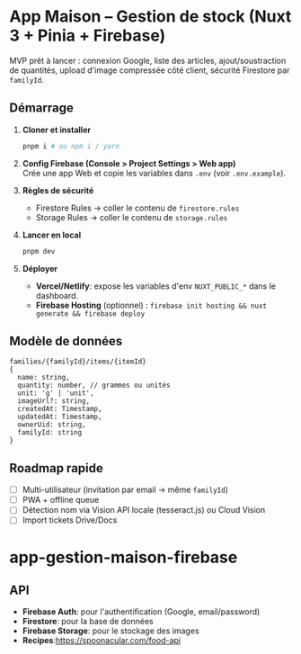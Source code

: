# App Maison – Gestion de stock (Nuxt 3 + Pinia + Firebase)

MVP prêt à lancer : connexion Google, liste des articles, ajout/soustraction de quantités, upload d'image compressée côté client, sécurité Firestore par `familyId`.

## Démarrage

1. **Cloner et installer**

   ```bash
   pnpm i # ou npm i / yarn
   ```

2. **Config Firebase (Console > Project Settings > Web app)**  
   Crée une app Web et copie les variables dans `.env` (voir `.env.example`).

3. **Règles de sécurité**

   - Firestore Rules → coller le contenu de `firestore.rules`
   - Storage Rules → coller le contenu de `storage.rules`

4. **Lancer en local**

   ```bash
   pnpm dev
   ```

5. **Déployer**
   - **Vercel/Netlify**: expose les variables d'env `NUXT_PUBLIC_*` dans le dashboard.
   - **Firebase Hosting** (optionnel) : `firebase init hosting && nuxt generate && firebase deploy`

## Modèle de données

```
families/{familyId}/items/{itemId}
{
  name: string,
  quantity: number, // grammes ou unités
  unit: 'g' | 'unit',
  imageUrl?: string,
  createdAt: Timestamp,
  updatedAt: Timestamp,
  ownerUid: string,
  familyId: string
}
```

## Roadmap rapide

- [ ] Multi-utilisateur (invitation par email → même `familyId`)
- [ ] PWA + offline queue
- [ ] Détection nom via Vision API locale (tesseract.js) ou Cloud Vision
- [ ] Import tickets Drive/Docs

# app-gestion-maison-firebase

## API

- **Firebase Auth**: pour l'authentification (Google, email/password)
- **Firestore**: pour la base de données
- **Firebase Storage**: pour le stockage des images
- **Recipes**:https://spoonacular.com/food-api
